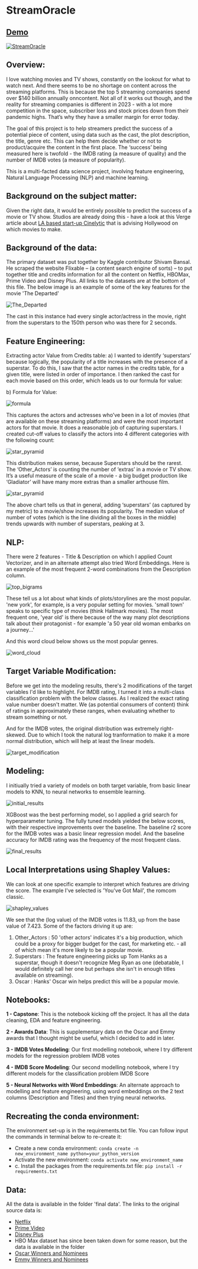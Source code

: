 # StreamOracle

## [Demo](https://arjunlokur-capstone-streamlit-app-u5vk3q.streamlit.app/)


[![StreamOracle](streamlit_visuals_needed/StreamOracle_logo.png)](https://arjunlokur-capstone-streamlit-app-u5vk3q.streamlit.app/)


## Overview:

I love watching movies and TV shows, constantly on the lookout for what to watch next. And there seems to be no shortage on content across the streaming platforms. This is because the top 5 streaming companies spend over $140 billion annually onncontent. Not all of it works out though, and the reality for streaming companies is different in 2023 - with a lot more competition in the space, subscriber loss and stock prices down from their pandemic highs. That’s why they have a smaller margin for error today.

The goal of this project is to help streamers predict the success of a potential piece of content, using data such as the cast, the plot description, the title, genre etc. This can help them decide whether or not to product/acquire the content in the first place. The ‘success’ being measured here is twofold - the IMDB rating (a measure of quality) and the number of IMDB votes (a measure of popularity).

This is a multi-facted data science project, involving feature engineering, Natural Language Processing (NLP) and machine learning.

## Background on the subject matter:
Given the right data, it would be entirely possible to predict the success of a movie or TV show. Studios are already doing this - have a look at this Verge article about [LA based start-up Cinelytic](https://www.theverge.com/2019/5/28/18637135/hollywood-ai-film-decision-script-analysis-data-machine-learning) that is advising Hollywood on which movies to make.

## Background of the data:

The primary dataset was put together by Kaggle contributor Shivam Bansal. He scraped the website Flixable – (a content search engine of sorts) – to put together title and credits information for all the content on Netflix, HBOMax, Prime Video and Disney Plus. All links to the datasets are at the bottom of this file. The below image is an example of some of the key features for the movie 'The Departed'


![The_Departed](streamlit_visuals_needed/The_Departed_slide.png)


The cast in this instance had every single actor/actress in the movie, right from the superstars to the 150th person who was there for 2 seconds.

## Feature Engineering:

Extracting actor Value from Credits table: 
a)	I wanted to identify ‘superstars’ because logically, the popularity of a title increases with the presence of a superstar. To do this, I saw that the actor names in the credits table, for a given title, were listed in order of importance. I then ranked the cast for each movie based on this order, which leads us to our formula for value:

b)	Formula for Value: 

![formula](streamlit_visuals_needed/formula.png)


This captures the actors and actresses who’ve been in a lot of movies (that are available on these streaming platforms) and were the most important actors for that movie. It does a reasonable job of capturing superstars. I created cut-off values to classify the actors into 4 different categories with the following count:

![star_pyramid](streamlit_visuals_needed/star_pyramid.png)


This distribution makes sense, because Superstars should be the rarest. The ‘Other_Actors’ is counting the number of ‘extras’ in a movie or TV show.  It’s a useful measure of the scale of a movie - a big budget production like ‘Gladiator’ will have many more extras than a smaller arthouse film.  

![star_pyramid](streamlit_visuals_needed/popularity_increase_stars.png)


The above chart tells us that in general, adding ‘superstars’ (as captured by my metric) to a movie/show increases its popularity. The median value of number of votes (which is the line dividing all the boxes in the middle) trends upwards with number of superstars, peaking at 3.


## NLP:

There were 2 features - Title & Description on which I applied Count Vectorizer, and in an alternate attempt also tried Word Embeddings. Here is an example of the most frequent 2-word combinations from the Description column.

![top_bigrams](streamlit_visuals_needed/top_bigrams_description.png)

These tell us a lot about what kinds of plots/storylines are the most popular. 'new york', for example, is a very popular setting for movies. 'small town' speaks to specific type of movies (think Hallmark movies). The most frequent one, 'year old' is there because of the way many plot descriptions talk about their protagonist - for example 'a 50 year old woman embarks on a journey...'

And this word cloud below shows us the most popular genres.

![word_cloud](streamlit_visuals_needed/word_cloud.png)

## Target Variable Modification:

Before we get into the modeling results, there's 2 modifications of the target variables I'd like to highlight. For IMDB rating, I turned it into a multi-class classification problem with the below classes. As I realized the exact rating value number doesn't matter. We (as potential consumers of content) think of ratings in approximately these ranges, when evaluating whether to stream something or not.

And for the IMDB votes, the original distribution was extremely right-skewed. Due to which I took the natural log tranformation to make it a more normal distribution, which will help at least the linear models.

![target_modification](streamlit_visuals_needed/target_modification.png)

## Modeling:

I initiually tried a variety of models on both target variable, from basic linear models to KNN, to neural networks to ensemble learning.

![initial_results](initial_results.png)

XGBoost was the best performing model, so I applied a grid search for hyperparameter tuning. The fully tuned models yielded the below scores, with their respective improvements over the baseline. The baseline r2 score for the IMDB votes was a basic linear regression model. And the baseline accuracy for IMDB rating was the frequency of the most frequent class.

![final_results](streamlit_visuals_needed/final_results_xgb.png)


## Local Interpretations using Shapley Values:

We can look at one specific example to interpret which features are driving the score. The example I've selected is 'You've Got Mail', the romcom classic. 

![shapley_values](streamlit_visuals_needed/Shapley_values_YGM.png)

We see that the (log value) of the IMDB votes is 11.83, up from the base value of 7.423. Some of the factors driving it up are:

1. Other_Actors : 50 'other actors' indicates it's a big production, which could be a proxy for bigger budget for the cast, for marketing etc. - all of which mean it's more likely to be a popular movie.
2. Superstars : The feature engineering picks up Tom Hanks as a superstar, though it doesn't recognize Meg Ryan as one (debatable, I would definitely call her one but perhaps she isn't in enough titles available on streaming).
3. Oscar : Hanks' Oscar win helps predict this will be a popular movie.


## Notebooks:

**1 - Capstone**:
This is the notebook kicking off the project. It has all the data cleaning, EDA and feature engineering.

**2 - Awards Data**:
This is supplementary data on the Oscar and Emmy awards that I thought might be useful, which I decided to add in later.

**3 - IMDB Votes Modeling**:
Our first modelling notebook, where I try different models for the regression problem IMDB votes

**4 - IMDB Score Modeling**:
Our second modelling notebook, where I try different models for the classification problem IMDB Score

**5 - Neural Networks with Word Embeddings**:
An alternate approach to modelling and feature engineering, using word embeddings on the 2 text columns (Description and Titles) and then trying neural networks.


## Recreating the conda environment:
The environment set-up is in the requirements.txt file. You can follow input the commands in terminal below to re-create it:
- Create a new conda environment: `conda create -n new_environment_name python=your_python_version`
- Activate the new environment: `conda activate new_environment_name`
- c. Install the packages from the requirements.txt file: `pip install -r requirements.txt`

## Data:
All the data is available in the folder 'final data'. The links to the original source data is:
- [Netflix](https://www.kaggle.com/datasets/shivamb/netflix-shows)
- [Prime Video](https://www.kaggle.com/datasets/shivamb/amazon-prime-movies-and-tv-shows)
- [Disney Plus](https://www.kaggle.com/datasets/shivamb/disney-movies-and-tv-shows)
- HBO Max dataset has since been taken down for some reason, but the data is available in the folder
- [Oscar Winners and Nominees](https://www.kaggle.com/datasets/unanimad/the-oscar-award)
- [Emmy Winners and Nominees](https://www.kaggle.com/datasets/unanimad/emmy-awards)